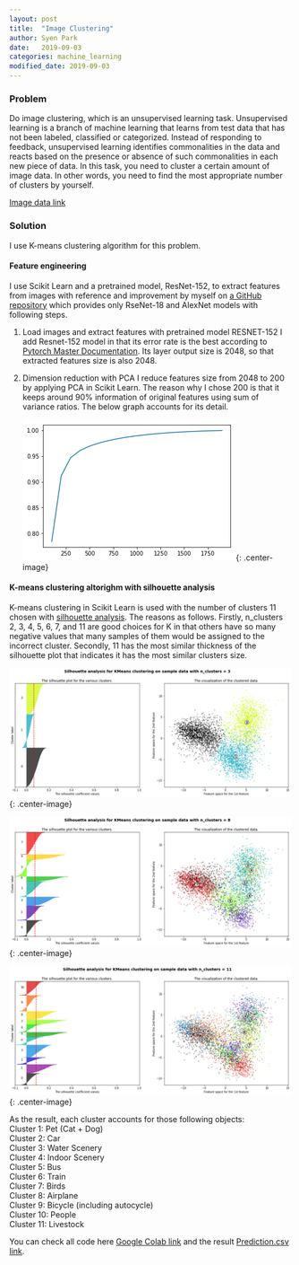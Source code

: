 ```yaml
---
layout: post
title:  "Image Clustering"
author: Syen Park
date:   2019-09-03
categories: machine_learning
modified_date: 2019-09-03
---
```


### __Problem__

Do image clustering, which is an unsupervised learning task. Unsupervised learning is a branch of machine learning that learns from test data  that  has  not  been  labeled,  classified  or  categorized.  Instead  of responding to feedback, unsupervised learning identifies commonalities in the data and reacts based on the presence or absence of such commonalities in each new piece of data.  In this task, you need to cluster a certain amount of image data. In other words, you  need  to  find  the  most  appropriate  number  of clusters by yourself.

[Image data link](https://www.dropbox.com/sh/gr2istwq2qrnjy8/AAD2dP8T57hQnDvh1UW-3wZUa?dl=0)

### __Solution__

I use K-means clustering algorithm for this problem.

#### __Feature engineering__

I use Scikit Learn and a pretrained model, ResNet-152, to extract features from images with reference
and improvement by myself on [a GitHub repository](https://github.com/christiansafka/img2vec) which provides only RseNet-18 and AlexNet
models with following steps.

1. Load images and extract features with pretrained model RESNET-152
   I add Resnet-152 model in that its error rate is the best according to [Pytorch Master
   Documentation](https://pytorch.org/docs/stable/torchvision/models.html). Its layer output size is 2048, so that extracted features size is also 2048.

2. Dimension reduction with PCA
   I reduce features size from 2048 to 200 by applying PCA in Scikit Learn. The reason why I
   chose 200 is that it keeps around 90% information of original features using sum of variance
   ratios. The below graph accounts for its detail.

   ![PCA plot](/assets/K-means_PCA.png){: .center-image}

#### __K-means clustering altorighm with silhouette analysis__

K-means clustering in Scikit Learn is used with the number of clusters 11 chosen with [silhouette
analysis](https://scikit-learn.org/stable/auto_examples/cluster/plot_kmeans_silhouette_analysis.html). The reasons as follows. Firstly, n_clusters 2, 3, 4, 5, 6, 7, and 11 are good choices for K in
that others have so many negative values that many samples of them would be assigned to the
incorrect cluster. Secondly, 11 has the most similar thickness of the silhouette plot that indicates
it has the most similar clusters size.

![PCA plot](/assets/sil_03.png){: .center-image}

![PCA plot](/assets/sil_08.png){: .center-image}

![PCA plot](/assets/sil_11.png){: .center-image}

As the result, each cluster accounts for those following objects:  
Cluster 1: Pet (Cat + Dog)  
Cluster 2: Car  
Cluster 3: Water Scenery  
Cluster 4: Indoor Scenery  
Cluster 5: Bus  
Cluster 6: Train  
Cluster 7: Birds  
Cluster 8: Airplane  
Cluster 9: Bicycle (including autocycle)  
Cluster 10: People  
Cluster 11: Livestock  

You can check all code here [Google Colab link](https://colab.research.google.com/drive/1PRfXoQzhmd71uWYso4M4SBqtQ2ikk5Pe) and the result [Prediction.csv link](https://drive.google.com/open?id=13aBm-IyWi9tWm5_VQ6q6eEyNNM4adzBd).
